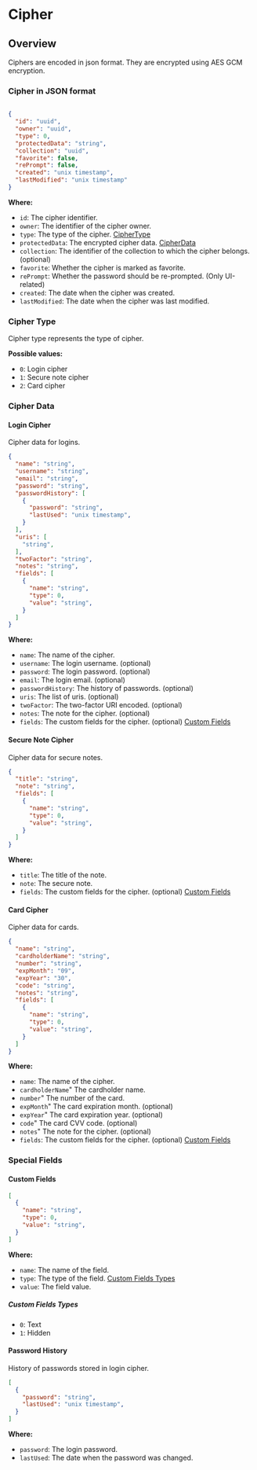 # Cipher

## Overview

Ciphers are encoded in json format. They are encrypted using AES GCM encryption.

### Cipher in JSON format

```json

{
  "id": "uuid",
  "owner": "uuid",
  "type": 0,
  "protectedData": "string",
  "collection": "uuid",
  "favorite": false,
  "rePrompt": false,
  "created": "unix timestamp",
  "lastModified": "unix timestamp"
}
```

**Where:**

- `id`: The cipher identifier.
- `owner`: The identifier of the cipher owner.
- `type`: The type of the cipher. [CipherType](#cipher-type)
- `protectedData`: The encrypted cipher data. [CipherData](#cipher-data)
- `collection`: The identifier of the collection to which the cipher belongs. (optional)
- `favorite`: Whether the cipher is marked as favorite.
- `rePrompt`: Whether the password should be re-prompted. (Only UI-related)
- `created`: The date when the cipher was created.
- `lastModified`: The date when the cipher was last modified.

### Cipher Type

Cipher type represents the type of cipher.

**Possible values:**

- `0`: Login cipher
- `1`: Secure note cipher
- `2`: Card cipher

### Cipher Data

#### Login Cipher

Cipher data for logins.

```json
{
  "name": "string",
  "username": "string",
  "email": "string",
  "password": "string",
  "passwordHistory": [
    {
      "password": "string",
      "lastUsed": "unix timestamp",
    }
  ],
  "uris": [
    "string",
  ],
  "twoFactor": "string",
  "notes": "string",
  "fields": [
    {
      "name": "string",
      "type": 0,
      "value": "string",
    }
  ]
}
```

**Where:**

- `name`: The name of the cipher.
- `username`: The login username. (optional)
- `password`: The login password. (optional)
- `email`: The login email. (optional)
- `passwordHistory`: The history of passwords. (optional)
- `uris`: The list of uris. (optional)
- `twoFactor`: The two-factor URI encoded. (optional)
- `notes`: The note for the cipher. (optional)
- `fields`: The custom fields for the cipher. (optional) [Custom Fields](#custom-fields)

#### Secure Note Cipher

Cipher data for secure notes.

```json
{
  "title": "string",
  "note": "string",
  "fields": [
    {
      "name": "string",
      "type": 0,
      "value": "string",
    }
  ]
}
```

**Where:**

- `title`: The title of the note.
- `note`: The secure note.
- `fields`: The custom fields for the cipher. (optional) [Custom Fields](#custom-fields)

#### Card Cipher

Cipher data for cards.

```json
{
  "name": "string",
  "cardholderName": "string",
  "number": "string",
  "expMonth": "09",
  "expYear": "30",
  "code": "string",
  "notes": "string",
  "fields": [
    {
      "name": "string",
      "type": 0,
      "value": "string",
    }
  ]
}
```

**Where:**

- `name`: The name of the cipher.
- `cardholderName`" The cardholder name.
- `number`" The number of the card.
- `expMonth`" The card expiration month. (optional)
- `expYear`" The card expiration year. (optional)
- `code`" The card CVV code. (optional)
- `notes`" The note for the cipher. (optional)
- `fields`: The custom fields for the cipher. (optional) [Custom Fields](#custom-fields)

### Special Fields

#### Custom Fields

```json
[
  {
    "name": "string",
    "type": 0,
    "value": "string",
  }
]
```

**Where:**

- `name`: The name of the field.
- `type`: The type of the field. [Custom Fields Types](#custom-fields-types)
- `value`: The field value.

##### Custom Fields Types

- `0`: Text
- `1`: Hidden

#### Password History

History of passwords stored in login cipher.

```json
[
  {
    "password": "string",
    "lastUsed": "unix timestamp",
  }
]
```

**Where:**

- `password`: The login password.
- `lastUsed`: The date when the password was changed.
